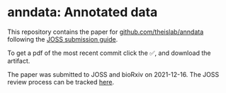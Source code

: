 # anndata: Annotated data

This repository contains the paper for [github.com/theislab/anndata](https://github.com/theislab/anndata) following the [JOSS submission guide](https://joss.readthedocs.io/en/latest/index.html).

To get a pdf of the most recent commit click the ✅, and download the artifact.

The paper was submitted to JOSS and bioRxiv on 2021-12-16. The JOSS review process can be tracked [here](https://joss.theoj.org/papers/8b1f66b60f7af653cc09ff32fee77d83).
